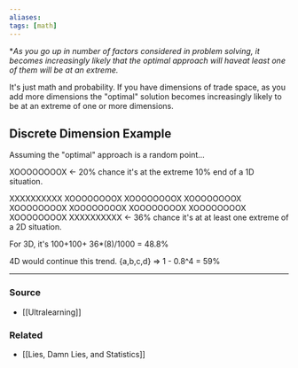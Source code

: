 ```yaml
---
aliases: 
tags: [math]
---
```

**As you go up in number of factors considered in problem solving, it becomes increasingly likely that the optimal approach will haveat least one of them will be at an extreme.*

It's just math and probability. If you have dimensions of trade space, as you add more dimensions the "optimal" solution becomes increasingly likely to be at an extreme of one or more dimensions. 

## Discrete Dimension Example
Assuming the "optimal" approach is a random point...

XOOOOOOOOX <- 20% chance it's at the extreme 10% end of a 1D situation.

XXXXXXXXXX
XOOOOOOOOX
XOOOOOOOOX
XOOOOOOOOX
XOOOOOOOOX
XOOOOOOOOX
XOOOOOOOOX
XOOOOOOOOX
XOOOOOOOOX
XXXXXXXXXX <- 36% chance it's at at least one extreme of a 2D situation. 

For 3D, it's 100+100+ 36*(8)/1000 = 48.8%

4D would continue this trend. 
{a,b,c,d} => 1 - 0.8^4 = 59%

---
### Source
- [[Ultralearning]]

### Related
- [[Lies, Damn Lies, and Statistics]]
 